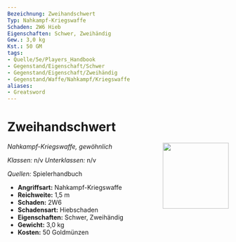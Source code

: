 ```yaml
---
Bezeichnung: Zweihandschwert
Typ: Nahkampf-Kriegswaffe
Schaden: 2W6 Hieb
Eigenschaften: Schwer, Zweihändig
Gew.: 3,0 kg
Kst.: 50 GM
tags:
- Quelle/5e/Players_Handbook
- Gegenstand/Eigenschaft/Schwer
- Gegenstand/Eigenschaft/Zweihändig
- Gegenstand/Waffe/Nahkampf/Kriegswaffe
aliases:
- Greatsword
---
```

# Zweihandschwert
*Nahkampf-Kriegswaffe, gewöhnlich*
<img src="Symbolik/Gegenstände.webp" align="right" width="150">

_Klassen:_ n/v 
_Unterklassen:_  n/v

_Quellen:_ Spielerhandbuch

- **Angriffsart:** Nahkampf-Kriegswaffe
- **Reichweite:** 1,5 m
- **Schaden:** 2W6
- **Schadensart:** Hiebschaden
- **Eigenschaften:** Schwer, Zweihändig
- **Gewicht:** 3,0 kg
- **Kosten:** 50 Goldmünzen